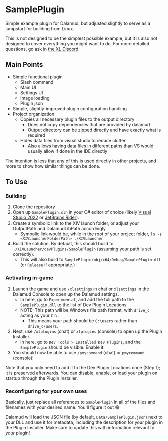 # SamplePlugin

Simple example plugin for Dalamud, but adjusted slightly to serve as a jumpstart for building from Linux.

This is not designed to be the simplest possible example, but it is also not designed to cover everything you might want to do. For more detailed questions, go ask in [the XL Discord](https://discord.gg/3NMcUV5).

## Main Points

* Simple functional plugin
  * Slash command
  * Main UI
  * Settings UI
  * Image loading
  * Plugin json
* Simple, slightly-improved plugin configuration handling
* Project organization
  * Copies all necessary plugin files to the output directory
    * Does not copy dependencies that are provided by dalamud
    * Output directory can be zipped directly and have exactly what is required
  * Hides data files from visual studio to reduce clutter
    * Also allows having data files in different paths than VS would usually allow if done in the IDE directly


The intention is less that any of this is used directly in other projects, and more to show how similar things can be done.

## To Use
### Building

1. Clone the repository
2. Open up `SamplePlugin.sln` in your C# editor of choice (likely [Visual Studio 2022](https://visualstudio.microsoft.com) or [JetBrains Rider](https://www.jetbrains.com/rider/)).
3. Create a symbolic link to the XIV launch folder, or adjust your OutputPath and DalamudLibPath accordingly.
    * Symbolic link would be, while in the root of your project folder, `ln -s <XIVLauncherFolderPath> ./XIVLauncher`
4. Build the solution. By default, this should build to `./XIVLauncher/devPlugins/SamplePlugin` (assuming your path is set correctly).
    * This will also build to `SamplePlugin/obj/x64/Debug/SamplePlugin.dll` (or `Release` if appropriate.)

### Activating in-game

1. Launch the game and use `/xlsettings` in chat or `xlsettings` in the Dalamud Console to open up the Dalamud settings.
    * In here, go to `Experimental`, and add the full path to the `SamplePlugin.dll` to the list of Dev Plugin Locations.
    * NOTE: This path will be Windows file path format, with `drive_c` acting as your `C:\`.
        * This means your path should be `C:\users` rather than `drive_c\users`.
2. Next, use `/xlplugins` (chat) or `xlplugins` (console) to open up the Plugin Installer.
    * In here, go to `Dev Tools > Installed Dev Plugins`, and the `SamplePlugin` should be visible. Enable it.
3. You should now be able to use `/pmycommand` (chat) or `pmycommand` (console)!

Note that you only need to add it to the Dev Plugin Locations once (Step 1); it is preserved afterwards. You can disable, enable, or load your plugin on startup through the Plugin Installer.

### Reconfiguring for your own uses

Basically, just replace all references to `SamplePlugin` in all of the files and filenames with your desired name. You'll figure it out 😁

Dalamud will load the JSON file (by default, `Data/SamplePlugin.json`) next to your DLL and use it for metadata, including the description for your plugin in the Plugin Installer. Make sure to update this with information relevant to _your_ plugin!